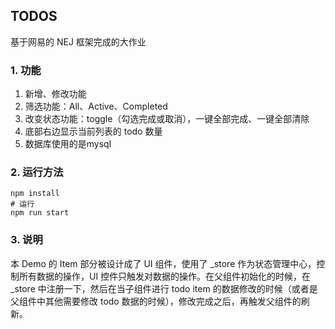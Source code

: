 ## TODOS

基于网易的 NEJ 框架完成的大作业

### 1. 功能

1. 新增、修改功能
2. 筛选功能：All、Active、Completed
3. 改变状态功能：toggle（勾选完成或取消），一键全部完成、一键全部清除
4. 底部右边显示当前列表的 todo 数量
5. 数据库使用的是mysql

### 2. 运行方法

```shell
npm install
# 运行
npm run start
```

### 3. 说明

本 Demo 的 Item 部分被设计成了 UI 组件，使用了 _store 作为状态管理中心，控制所有数据的操作，UI 控件只触发对数据的操作。在父组件初始化的时候，在 \_store 中注册一下，然后在当子组件进行 todo item 的数据修改的时候（或者是父组件中其他需要修改 todo 数据的时候），修改完成之后，再触发父组件的刷新。

